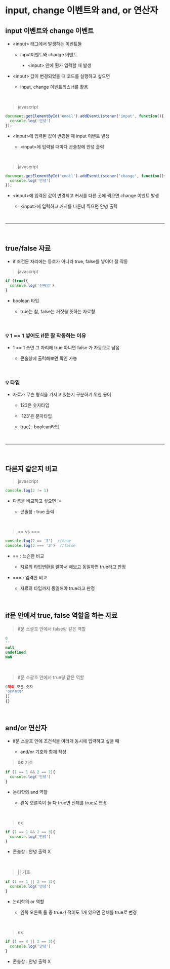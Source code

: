 # input, change 이벤트와 and, or 연산자

input 이벤트와 change 이벤트
---
- \<input> 태그에서 발생하는 이벤트들

    - input이벤트와 change 이벤트 
    
        - \<input> 안에 뭔가 입력할 때 발생

- \<input> 값이 변경되었을 때 코드를 실행하고 싶으면 

    - input, change 이벤트리스너를 활용

<br>

> javascript
```javascript
document.getElementById('email').addEventListener('input', function(){
  console.log('안녕')
});
```
- \<input>에 입력된 값이 변경될 때 input 이벤트 발생

    - \<input>에 입력될 때마다 콘솔창에 안녕 출력

<br>

> javascript
```javascript
document.getElementById('email').addEventListener('change', function(){
  console.log('안녕')
});
```
- \<input>에 입력된 값이 변경되고 커서를 다른 곳에 찍으면 change 이벤트 발생

    - \<input>에 입력하고 커서를 다른데 찍으면 안녕 출력 

 
<br>

---

<br>

true/false 자료
---
- if 조건문 자리에는 등호가 아니라 true, false를 넣어야 잘 작동

> javascript
```javascript
if (true){
  console.log('진짜임')
}
```
- boolean 타입

    - true는 참, false는 거짓을 뜻하는 자료형

<br> 

### 💡 1 == 1 넣어도 if문 잘 작동하는 이유
- 1 == 1 쓰면 그 자리에 true 아니면 false 가 자동으로 남음

    - 콘솔창에 출력해보면 확인 가능

<br> 

### 💡 타입
- 자료가 무슨 형식을 가지고 있는지 구분하기 위한 용어

    - 123은 숫자타입 
    
    - '123'은 문자타입 
    
    - true는 boolean타입 
 

<br>

---

<br>

다른지 같은지 비교
---
> javascript
```javascript
console.log(2 != 1)
```
- 다름을 비교하고 싶으면 != 

    - 콘솔창 : true 출력

<br>

> == vs ===
```javascript
console.log(2 == '2')  //true
console.log(2 === '2')  //false
```
- == : 느슨한 비교

    - 자료의 타입변환을 알아서 해보고 동일하면 true라고 판정

- === : 엄격한 비교

    - 자료의 타입까지 동일해야 true라고 판정

<br>
 

if문 안에서 true, false 역할을 하는 자료
---
 
> if문 소괄호 안에서 false랑 같은 역할
```javascript
0
''
null
undefined
NaN
```

<br>
 
> if문 소괄호 안에서 true랑 같은 역할
```javascript
0제외 모든 숫자
'아무문자'
[]
{}
```

<br>

and/or 연산자
---
- if문 소괄호 안에 조건식을 여러개 동시에 입력하고 싶을 때

    - and/or 기호와 함께 작성


> && 기호
```javascript
if (1 == 1 && 2 == 2){
  console.log('안녕')
}
```
- 논리학의 and 역할

    - 왼쪽 오른쪽이 둘 다 true면 전체를 true로 변경

<br>

> ex
```javascript
if (1 == 1 && 2 == 3){
  console.log('안녕')
}
```
- 콘솔창 : 안녕 출력 X 

<br>

> || 기호
```javascript
if (1 == 1 || 2 == 3){
  console.log('안녕')
}
```
- 논리학의 or 역할

    - 왼쪽 오른쪽 둘 중 true가 적어도 1개 있으면 전체를 true로 변경

<br>

> ex
```javascript
if (1 == 4 || 2 == 3){
  console.log('안녕')
}
```
- 콘솔창 : 안녕 출력 X
 

<br>

